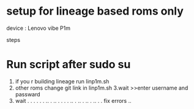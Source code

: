 # setup for lineage based roms  only
 device : Lenovo vibe P1m
 
steps
# Run script after sudo su
1. if you r building lineage run linp1m.sh
2. other roms change git link in linp1m.sh
3.wait >>enter username and passward 
4. wait .
.
.
.
.
.
..
.
..
.
.
.
.
..
.
..
.
..
.
..
.
. fix errors ..
